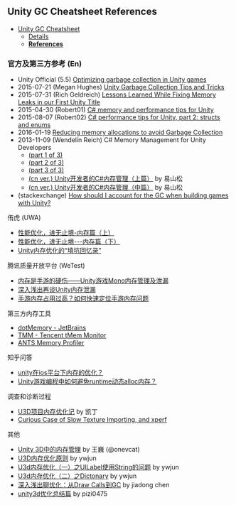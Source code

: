 
## Unity GC Cheatsheet References

- [Unity GC Cheatsheet](unity-gc-cheatsheet.md)
    + [Details](unity-gc-cheatsheet-details.md)
    + [**References**](unity-gc-cheatsheet-references)

### 官方及第三方参考 (En)

- Unity Official (5.5) [Optimizing garbage collection in Unity games](https://unity3d.com/cn/learn/tutorials/topics/performance-optimization/optimizing-garbage-collection-unity-games?playlist=44069)
- 2015-07-21 (Megan Hughes) [Unity Garbage Collection Tips and Tricks](http://www.gamasutra.com/blogs/MeganHughes/20150727/249375/Unity_Garbage_Collection_Tips_and_Tricks.php)
- 2015-07-31 (Rich Geldreich) [Lessons Learned While Fixing Memory Leaks in our First Unity Title](http://www.gamasutra.com/blogs/RichGeldreich/20150731/250071/Lessons_Learned_While_Fixing_Memory_Leaks_in_our_First_Unity_Title.php)
- 2015-04-30 (Robert01) [C# memory and performance tips for Unity](http://www.somasim.com/blog/2015/04/csharp-memory-and-performance-tips-for-unity/)
- 2015-08-07 (Robert02) [C# performance tips for Unity, part 2: structs and enums](http://www.somasim.com/blog/2015/08/c-performance-tips-for-unity-part-2-structs-and-enums/)
- 2016-01-19 [Reducing memory allocations to avoid Garbage Collection](http://3-50.net/reducing-memory-allocations-to-avoid-garbage-collection/)
- 2013-11-09 (Wendelin Reich) C# Memory Management for Unity Developers 
    + [(part 1 of 3)](http://www.gamasutra.com/blogs/WendelinReich/20131109/203841/C_Memory_Management_for_Unity_Developers_part_1_of_3.php)
    + [(part 2 of 3)](http://www.gamasutra.com/blogs/WendelinReich/20131119/203842/C_Memory_Management_for_Unity_Developers_part_2_of_3.php)
    + [(part 3 of 3)](http://www.gamasutra.com/blogs/WendelinReich/20131127/203843/C_Memory_Management_for_Unity_Developers_part_3_of_3.php)
    + [(cn ver.) Unity开发者的C#内存管理（上篇）](http://www.cnblogs.com/yishansong/p/4341868.html) by 易山松
    + [(cn ver.) Unity开发者的C#内存管理（中篇）](http://www.cnblogs.com/yishansong/p/4344299.html) by 易山松
- (stackexchange) [How should I account for the GC when building games with Unity?](http://gamedev.stackexchange.com/questions/25394/how-should-i-account-for-the-gc-when-building-games-with-unity)

侑虎 (UWA)

- [性能优化，进无止境-内存篇（上）](http://blog.uwa4d.com/archives/optimzation_memory_1.html)
- [性能优化，进无止境---内存篇（下）](http://blog.uwa4d.com/archives/optimzation_memory_2.html)
- [Unity内存优化的“填坑回忆录”](https://mp.weixin.qq.com/s?__biz=MzI3MzA2MzE5Nw==&mid=2668905142&idx=1&sn=6460b138a7b5069aab451f375e6f75b4&chksm=f1c9eec4c6be67d2a26e19f0bcc187fb5efda17a98329f93c99150513e9b3dc05360235d5403&scene=0&key=5ec1d38f9aafb68979814fae51e1d7695715c161e2f1367243310e55ff584d80f45b4a5d6c1cf437ed694dec3908643879e65baee55883e41357659bc9bc7454b0b17ce67f1e71d340569042cfc1ddf9&ascene=7&uin=NDAyOTU1&devicetype=android-23&version=26050330&nettype=ctnet&abtest_cookie=AQABAAgAAQAchh4AAAA%3D&pass_ticket=Ri4rC%2BMbvUO%2BLUo5fsng0llM9wH%2BIdpHuxYRDWNjm2o%3D&wx_header=1)

腾讯质量开放平台 (WeTest)

- [内存是手游的硬伤——Unity游戏Mono内存管理及泄漏](http://wetest.qq.com/lab/view/135.html)
- [深入浅出再谈Unity内存泄漏](http://wetest.qq.com/lab/view/150.html)
- [手游内存占用过高？如何快速定位手游内存问题](http://wetest.qq.com/lab/view/173.html)

第三方内存工具

- [dotMemory - JetBrains](https://www.jetbrains.com/dotmemory/)
- [TMM - Tencent tMem Monitor](http://wetest.qq.com/cloud/index.php/index/TMM)
- [ANTS Memory Profiler](http://www.red-gate.com/products/dotnet-development/ants-memory-profiler/)

知乎问答

- [unity在ios平台下内存的优化？](https://www.zhihu.com/question/26779558)
- [Unity游戏编程中如何避免runtime动态alloc内存？](https://www.zhihu.com/question/47031041)

调查和诊断过程

- [U3D项目内存优化记](https://zhuanlan.zhihu.com/p/23324198) by 凯丁
- [Curious Case of Slow Texture Importing, and xperf](https://blogs.unity3d.com/cn/2015/01/10/curious-case-of-slow-texture-importing-and-xperf/)

其他

- [Unity 3D中的内存管理](https://onevcat.com/2012/11/memory-in-unity3d/) by 王巍 (@onevcat)
- [U3D内存优化原则](http://blog.csdn.net/ywjun0919/article/details/50688161) by ywjun
- [U3d内存优化（一）之UILabel使用String的问题](http://blog.csdn.net/ywjun0919/article/details/50687813) by ywjun
- [U3d内存优化（二）之Dictonary](http://blog.csdn.net/ywjun0919/article/details/50687929) by ywjun
- [深入浅出聊优化：从Draw Calls到GC](http://www.cnblogs.com/murongxiaopifu/p/4284988.html) by jiadong chen
- [unity3d优化总结篇](http://blog.csdn.net/pizi0475/article/details/50617747) by pizi0475


